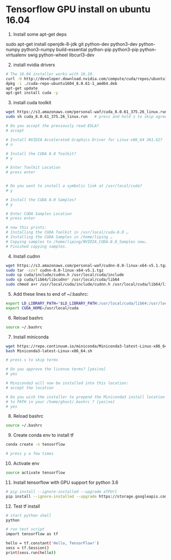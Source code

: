 # Tensorflow GPU install on ubuntu 16.04    


1. Install some apt-get deps  

sudo apt-get install openjdk-8-jdk git python-dev python3-dev python-numpy python3-numpy build-essential python-pip python3-pip python-virtualenv swig python-wheel libcurl3-dev

2. install nvidia drivers 
``` bash
# The 16.04 installer works with 16.10.
curl -O http://developer.download.nvidia.com/compute/cuda/repos/ubuntu1604/x86_64/cuda-repo-ubuntu1604_8.0.61-1_amd64.deb
dpkg -i ./cuda-repo-ubuntu1604_8.0.61-1_amd64.deb
apt-get update
apt-get install cuda -y
```  

3. install cuda toolkit 
``` bash
wget https://s3.amazonaws.com/personal-waf/cuda_8.0.61_375.26_linux.run   
sudo sh cuda_8.0.61_375.26_linux.run   # press and hold s to skip agreement   

# Do you accept the previously read EULA?
# accept

# Install NVIDIA Accelerated Graphics Driver for Linux-x86_64 361.62?
# n

# Install the CUDA 8.0 Toolkit?
# y

# Enter Toolkit Location
# press enter


# Do you want to install a symbolic link at /usr/local/cuda?
# y

# Install the CUDA 8.0 Samples?
# y

# Enter CUDA Samples Location
# press enter    

# now this prints: 
# Installing the CUDA Toolkit in /usr/local/cuda-8.0 …
# Installing the CUDA Samples in /home/liping …
# Copying samples to /home/liping/NVIDIA_CUDA-8.0_Samples now…
# Finished copying samples.
```    

4. Install cudnn   
``` bash
wget https://s3.amazonaws.com/personal-waf/cudnn-8.0-linux-x64-v5.1.tgz   
sudo tar -xzvf cudnn-8.0-linux-x64-v5.1.tgz   
sudo cp cuda/include/cudnn.h /usr/local/cuda/include
sudo cp cuda/lib64/libcudnn* /usr/local/cuda/lib64
sudo chmod a+r /usr/local/cuda/include/cudnn.h /usr/local/cuda/lib64/libcudnn*
```    

5. Add these lines to end of ~/.bashrc:   
``` bash
export LD_LIBRARY_PATH="$LD_LIBRARY_PATH:/usr/local/cuda/lib64:/usr/local/cuda/extras/CUPTI/lib64"
export CUDA_HOME=/usr/local/cuda
```   

6. Reload bashrc     
``` bash 
source ~/.bashrc
```   

7. Install miniconda   
``` bash
wget https://repo.continuum.io/miniconda/Miniconda3-latest-Linux-x86_64.sh
bash Miniconda3-latest-Linux-x86_64.sh   

# press s to skip terms   

# Do you approve the license terms? [yes|no]
# yes

# Miniconda3 will now be installed into this location:
# accept the location

# Do you wish the installer to prepend the Miniconda3 install location
# to PATH in your /home/ghost/.bashrc ? [yes|no]
# yes    

```   

8. Reload bashrc     
``` bash 
source ~/.bashrc
```   

9. Create conda env to install tf   
``` bash
conda create -n tensorflow

# press y a few times 
```   

10. Activate env   
``` bash
source activate tensorflow   
```

11. Install tensorflow with GPU support for python 3.6    
``` bash
# pip install --ignore-installed --upgrade aTFUrl
pip install --ignore-installed --upgrade https://storage.googleapis.com/tensorflow/linux/gpu/tensorflow_gpu-1.2.0-cp36-cp36m-linux_x86_64.whl
```   

12. Test tf install   
``` bash
# start python shell   
python

# run test script   
import tensorflow as tf   

hello = tf.constant('Hello, TensorFlow!')
sess = tf.Session()
print(sess.run(hello))
```  
